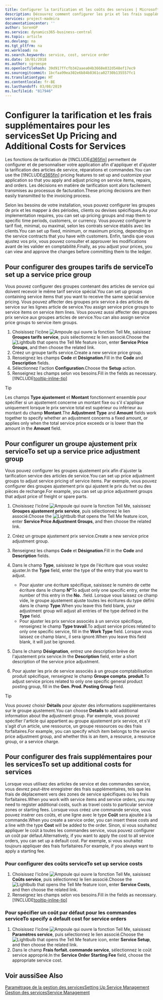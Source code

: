 ```yaml
---
title: Configurer la tarification et les coûts des services | Microsoft Docs
description: Découvrez comment configurer les prix et les frais supplémentaires des services.
services: project-madeira
documentationcenter: ''
author: SorenGP
ms.service: dynamics365-business-central
ms.topic: article
ms.devlang: na
ms.tgt_pltfrm: na
ms.workload: na
ms.search.keywords: service, cost, service order
ms.date: 10/01/2018
ms.author: sgroespe
ms.openlocfilehash: 39d917ffcfb342aaea04b3668e032d548ef17ec9
ms.sourcegitcommit: 1bcfaa99ea302e6b84b8361ca02730b135557fc1
ms.translationtype: HT
ms.contentlocale: fr-BE
ms.lasthandoff: 03/08/2019
ms.locfileid: "817946"
---
```

# <a name="set-up-pricing-and-additional-costs-for-services"></a><span data-ttu-id="1163e-103">Configurer la tarification et les frais supplémentaires pour les services</span><span class="sxs-lookup"><span data-stu-id="1163e-103">Set Up Pricing and Additional Costs for Services</span></span>
<span data-ttu-id="1163e-104">Les fonctions de tarification de [!INCLUDE[d365fin](includes/d365fin_md.md)] permettent de configurer et de personnaliser votre application afin d'appliquer et d'ajuster la tarification des articles de service, réparations et commandes.</span><span class="sxs-lookup"><span data-stu-id="1163e-104">You can use the [!INCLUDE[d365fin](includes/d365fin_md.md)] pricing features to set up and customize your application so that you apply and adjust pricing on service items, repairs, and orders.</span></span> <span data-ttu-id="1163e-105">Les décisions en matière de tarification sont alors facilement transmises au processus de facturation.</span><span class="sxs-lookup"><span data-stu-id="1163e-105">These pricing decisions are then easily transmitted to the invoicing process.</span></span>  
  
<span data-ttu-id="1163e-106">Selon les besoins de votre installation, vous pouvez configurer les groupes de prix et les mapper à des périodes, clients ou devises spécifiques.</span><span class="sxs-lookup"><span data-stu-id="1163e-106">As your implementation requires, you can set up pricing groups and map them to specific time periods, customers, or currency.</span></span> <span data-ttu-id="1163e-107">Vous pouvez configurer le tarif fixé, minimal, ou maximal, selon les contrats service établis avec les clients.</span><span class="sxs-lookup"><span data-stu-id="1163e-107">You can set up fixed, minimum, or maximum pricing, depending on the service contracts that you have with customers.</span></span> <span data-ttu-id="1163e-108">Enfin, tandis que vous ajustez vos prix, vous pouvez consulter et approuver les modifications avant de les valider en comptabilité.</span><span class="sxs-lookup"><span data-stu-id="1163e-108">Finally, as you adjust your prices, you can view and approve the changes before committing them to the ledger.</span></span>  

## <a name="to-set-up-a-service-price-group"></a><span data-ttu-id="1163e-109">Pour configurer des groupes tarifs de service</span><span class="sxs-lookup"><span data-stu-id="1163e-109">To set up a service price group</span></span>
<span data-ttu-id="1163e-110">Vous pouvez configurer des groupes contenant des articles de service qui doivent recevoir le même tarif service spécial.</span><span class="sxs-lookup"><span data-stu-id="1163e-110">You can set up groups containing service items that you want to receive the same special service pricing.</span></span> <span data-ttu-id="1163e-111">Vous pouvez affecter des groupes prix service à des articles de service sur les lignes article de service.</span><span class="sxs-lookup"><span data-stu-id="1163e-111">You assign service price groups to service items on service item lines.</span></span> <span data-ttu-id="1163e-112">Vous pouvez aussi affecter des groupes prix service aux groupes articles de service.</span><span class="sxs-lookup"><span data-stu-id="1163e-112">You can also assign service price groups to service item groups.</span></span>  

1. <span data-ttu-id="1163e-113">Choisissez l'icône ![Ampoule qui ouvre la fonction Tell Me](media/ui-search/search_small.png "Dites-moi ce que vous voulez faire"), saisissez **Groupes tarifs service**, puis sélectionnez le lien associé.</span><span class="sxs-lookup"><span data-stu-id="1163e-113">Choose the ![Lightbulb that opens the Tell Me feature](media/ui-search/search_small.png "Tell me what you want to do") icon, enter **Service Price Groups**, and then choose the related link.</span></span>  
2. <span data-ttu-id="1163e-114">Créez un groupe tarifs service.</span><span class="sxs-lookup"><span data-stu-id="1163e-114">Create a new service price group.</span></span>  
3. <span data-ttu-id="1163e-115">Renseignez les champs **Code** et **Désignation**.</span><span class="sxs-lookup"><span data-stu-id="1163e-115">Fill in the **Code** and **Description** fields.</span></span>  
4. <span data-ttu-id="1163e-116">Sélectionnez l'action **Configuration**.</span><span class="sxs-lookup"><span data-stu-id="1163e-116">Choose the **Setup** action.</span></span>  
2. <span data-ttu-id="1163e-117">Renseignez les champs selon vos besoins.</span><span class="sxs-lookup"><span data-stu-id="1163e-117">Fill in the fields as necessary.</span></span> [!INCLUDE[tooltip-inline-tip](includes/tooltip-inline-tip_md.md)]  

 > [!Tip]
 > <span data-ttu-id="1163e-118">Les champs **Type ajustement** et **Montant** fonctionnent ensemble pour spécifier si un ajustement concerne un montant fixe ou s'il s'applique uniquement lorsque le prix service total est supérieur ou inférieur au montant du champ **Montant**.</span><span class="sxs-lookup"><span data-stu-id="1163e-118">The **Adjustment Type** and **Amount** fields work together to specify whether an adjustment concerns a fixed amount, or applies only when the total service price exceeds or is lower than the amount in the **Amount** field.</span></span>  

## <a name="to-set-up-a-service-price-adjustment-group"></a><span data-ttu-id="1163e-119">Pour configurer un groupe ajustement prix service</span><span class="sxs-lookup"><span data-stu-id="1163e-119">To set up a service price adjustment group</span></span>  
<span data-ttu-id="1163e-120">Vous pouvez configurer les groupes ajustement prix afin d'ajuster la tarification service des articles de service.</span><span class="sxs-lookup"><span data-stu-id="1163e-120">You can set up price adjustment groups to adjust service pricing of service items.</span></span> <span data-ttu-id="1163e-121">Par exemple, vous pouvez configurer des groupes ajustement prix qui ajustent le prix du fret ou des pièces de rechange.</span><span class="sxs-lookup"><span data-stu-id="1163e-121">For example, you can set up price adjustment groups that adjust price of freight or spare parts.</span></span>  
  
1. <span data-ttu-id="1163e-122">Choisissez l'icône ![Ampoule qui ouvre la fonction Tell Me](media/ui-search/search_small.png "Dites-moi ce que vous voulez faire"), saisissez **Groupes ajustement prix service**, puis sélectionnez le lien associé.</span><span class="sxs-lookup"><span data-stu-id="1163e-122">Choose the ![Lightbulb that opens the Tell Me feature](media/ui-search/search_small.png "Tell me what you want to do") icon, enter **Service Price Adjustment Groups**, and then choose the related link.</span></span>  
2. <span data-ttu-id="1163e-123">Créez un groupe ajustement prix service.</span><span class="sxs-lookup"><span data-stu-id="1163e-123">Create a new service price adjustment group.</span></span>  
3. <span data-ttu-id="1163e-124">Renseignez les champs **Code** et **Désignation**.</span><span class="sxs-lookup"><span data-stu-id="1163e-124">Fill in the **Code** and **Description** fields.</span></span>  
4. <span data-ttu-id="1163e-125">Dans le champ **Type**, saisissez le type de l'écriture que vous voulez ajuster.</span><span class="sxs-lookup"><span data-stu-id="1163e-125">In the **Type** field, enter the type of the entry that you want to adjust.</span></span>  
  
    * <span data-ttu-id="1163e-126">Pour ajuster une écriture spécifique, saisissez le numéro de cette écriture dans le champ **N°**</span><span class="sxs-lookup"><span data-stu-id="1163e-126">To adjust only one specific entry, enter the number of this entry in the **No.**</span></span> <span data-ttu-id="1163e-127">.</span><span class="sxs-lookup"><span data-stu-id="1163e-127">field.</span></span> <span data-ttu-id="1163e-128">Lorsque vous laissez ce champ vide, le groupe ajustement ajuste toutes les écritures du type défini dans le champ **Type**.</span><span class="sxs-lookup"><span data-stu-id="1163e-128">When you leave this field blank, your adjustment group will adjust all entries of the type defined in the **Type** field.</span></span>  
    * <span data-ttu-id="1163e-129">Pour ajuster les prix service associés à un service spécifique, renseignez le champ **Type travail**.</span><span class="sxs-lookup"><span data-stu-id="1163e-129">To adjust service prices related to only one specific service, fill in the **Work Type** field.</span></span> <span data-ttu-id="1163e-130">Lorsque vous laissez ce champ blanc, il sera ignoré.</span><span class="sxs-lookup"><span data-stu-id="1163e-130">When you leave this field blank, it will just be ignored.</span></span>  
  
5. <span data-ttu-id="1163e-131">Dans le champ **Désignation**, entrez une description brève de l'ajustement prix service.</span><span class="sxs-lookup"><span data-stu-id="1163e-131">In the **Description** field, enter a short description of the service price adjustment.</span></span>  
6. <span data-ttu-id="1163e-132">Pour ajuster les prix de service associés à un groupe comptabilisation produit spécifique, renseignez le champ **Groupe compta. produit**.</span><span class="sxs-lookup"><span data-stu-id="1163e-132">To adjust service prices related to only one specific general product posting group, fill in the **Gen. Prod. Posting Group** field.</span></span>

> [!Tip]
> <span data-ttu-id="1163e-133">Vous pouvez choisir **Détails** pour ajouter des informations supplémentaires sur le groupe ajustement.</span><span class="sxs-lookup"><span data-stu-id="1163e-133">You can choose **Details** to add additional information about the adjustment group.</span></span> <span data-ttu-id="1163e-134">Par exemple, vous pouvez spécifier l'article qui appartient au groupe ajustement prix service, et s'il s'agit d'un article, une ressource, un groupe ressources ou des frais forfaitaires.</span><span class="sxs-lookup"><span data-stu-id="1163e-134">For example, you can specify which item belongs to the service price adjustment group, and whether this is an item, a resource, a resource group, or a service charge.</span></span>  

## <a name="to-set-up-additional-costs-for-services"></a><span data-ttu-id="1163e-135">Pour configurer des frais supplémentaires pour les services</span><span class="sxs-lookup"><span data-stu-id="1163e-135">To set up additional costs for services</span></span>
<span data-ttu-id="1163e-136">Lorsque vous utilisez des articles de service et des commandes service, vous devrez peut-être enregistrer des frais supplémentaires, tels que les frais de déplacement vers des zones de service spécifiques ou les frais forfaitaires.</span><span class="sxs-lookup"><span data-stu-id="1163e-136">When you work with service items and service orders, you may need to register additional costs, such as travel costs to particular service zones or starting fees.</span></span> <span data-ttu-id="1163e-137">Lorsque vous créez une commande service, vous pouvez insérer ces coûts, et une ligne avec le type **Coût** sera ajoutée à la commande.</span><span class="sxs-lookup"><span data-stu-id="1163e-137">When you create a service order, you can insert these costs and a line with the type **Cost** will be added to the order.</span></span> <span data-ttu-id="1163e-138">Sinon, si vous souhaitez appliquer le coût à toutes les commandes service, vous pouvez configurer un coût par défaut.</span><span class="sxs-lookup"><span data-stu-id="1163e-138">Alternatively, if you want to apply the cost to all service orders, you can set up a default cost.</span></span> <span data-ttu-id="1163e-139">Par exemple, si vous souhaitez toujours appliquer des frais forfaitaires.</span><span class="sxs-lookup"><span data-stu-id="1163e-139">For example, if you always want to apply a starting fee.</span></span>
  
### <a name="to-set-up-service-costs"></a><span data-ttu-id="1163e-140">Pour configurer des coûts service</span><span class="sxs-lookup"><span data-stu-id="1163e-140">To set up service costs</span></span>
1. <span data-ttu-id="1163e-141">Choisissez l'icône ![Ampoule qui ouvre la fonction Tell Me](media/ui-search/search_small.png "Dites-moi ce que vous voulez faire"), saisissez **Coûts service**, puis sélectionnez le lien associé.</span><span class="sxs-lookup"><span data-stu-id="1163e-141">Choose the ![Lightbulb that opens the Tell Me feature](media/ui-search/search_small.png "Tell me what you want to do") icon, enter **Service Costs**, and then choose the related link.</span></span> 
2. <span data-ttu-id="1163e-142">Renseignez les champs selon vos besoins.</span><span class="sxs-lookup"><span data-stu-id="1163e-142">Fill in the fields as necessary.</span></span> [!INCLUDE[tooltip-inline-tip](includes/tooltip-inline-tip_md.md)]  

### <a name="to-specify-a-default-cost-for-service-orders"></a><span data-ttu-id="1163e-143">Pour spécifier un coût par défaut pour les commandes service</span><span class="sxs-lookup"><span data-stu-id="1163e-143">To specify a default cost for service orders</span></span>
1. <span data-ttu-id="1163e-144">Choisissez l'icône ![Ampoule qui ouvre la fonction Tell Me](media/ui-search/search_small.png "Dites-moi ce que vous voulez faire"), saisissez **Paramètres service**, puis sélectionnez le lien associé.</span><span class="sxs-lookup"><span data-stu-id="1163e-144">Choose the ![Lightbulb that opens the Tell Me feature](media/ui-search/search_small.png "Tell me what you want to do") icon, enter **Service Setup**, and then choose the related link.</span></span> 
2. <span data-ttu-id="1163e-145">Dans le champ **Frais forfait. commande service**, sélectionnez le coût service approprié.</span><span class="sxs-lookup"><span data-stu-id="1163e-145">In the **Service Order Starting Fee** field, choose the appropriate service cost.</span></span>

## <a name="see-also"></a><span data-ttu-id="1163e-146">Voir aussi</span><span class="sxs-lookup"><span data-stu-id="1163e-146">See Also</span></span>
[<span data-ttu-id="1163e-147">Paramétrage de la gestion des services</span><span class="sxs-lookup"><span data-stu-id="1163e-147">Setting Up Service Management</span></span>](service-setup-service.md)  
[<span data-ttu-id="1163e-148">Gestion des services</span><span class="sxs-lookup"><span data-stu-id="1163e-148">Service Management</span></span>](service-service.md)  
